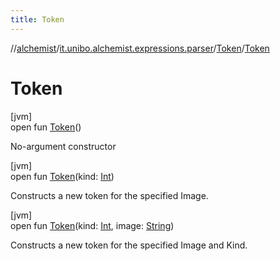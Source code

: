 ```yaml
---
title: Token
---
```

//[alchemist](../../../index.html)/[it.unibo.alchemist.expressions.parser](../index.html)/[Token](index.html)/[Token](-token.html)



# Token



[jvm]\
open fun [Token](-token.html)()



No-argument constructor





[jvm]\
open fun [Token](-token.html)(kind: [Int](https://kotlinlang.org/api/latest/jvm/stdlib/kotlin/-int/index.html))



Constructs a new token for the specified Image.





[jvm]\
open fun [Token](-token.html)(kind: [Int](https://kotlinlang.org/api/latest/jvm/stdlib/kotlin/-int/index.html), image: [String](https://docs.oracle.com/javase/8/docs/api/java/lang/String.html))



Constructs a new token for the specified Image and Kind.




